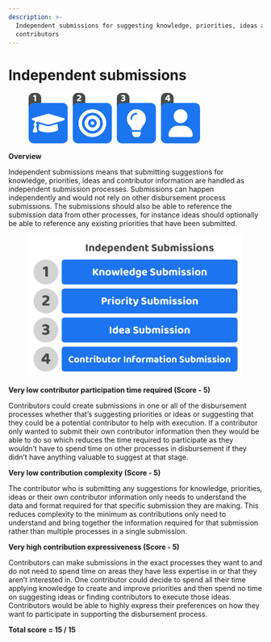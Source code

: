 ```yaml
---
description: >-
  Independent submissions for suggesting knowledge, priorities, ideas and
  contributors
---
```


# Independent submissions

<div align="left">

<figure><img src="../../.gitbook/assets/independent-submissions.png" alt="" width="340"><figcaption></figcaption></figure>

</div>



**Overview**

Independent submissions means that submitting suggestions for knowledge, priorities, ideas and contributor information are handled as independent submission processes. Submissions can happen independently and would not rely on other disbursement process submissions. The submissions should also be able to reference the submission data from other processes, for instance ideas should optionally be able to reference any existing priorities that have been submitted.

<div align="left">

<figure><img src="../../.gitbook/assets/independent-submissions.jpg" alt="" width="563"><figcaption></figcaption></figure>

</div>



**Very low contributor participation time required (Score - 5)**

Contributors could create submissions in one or all of the disbursement processes whether that’s suggesting priorities or ideas or suggesting that they could be a potential contributor to help with execution. If a contributor only wanted to submit their own contributor information then they would be able to do so which reduces the time required to participate as they wouldn’t have to spend time on other processes in disbursement if they didn’t have anything valuable to suggest at that stage.



**Very low contribution complexity (Score - 5)**

The contributor who is submitting any suggestions for knowledge, priorities, ideas or their own contributor information only needs to understand the data and format required for that specific submission they are making. This reduces complexity to the minimum as contributions only need to understand and bring together the information required for that submission rather than multiple processes in a single submission.



**Very high contribution expressiveness (Score - 5)**

Contributors can make submissions in the exact processes they want to and do not need to spend time on areas they have less expertise in or that they aren’t interested in. One contributor could decide to spend all their time applying knowledge to create and improve priorities and then spend no time on suggesting ideas or finding contributors to execute those ideas. Contributors would be able to highly express their preferences on how they want to participate in supporting the disbursement process.



**Total score = 15 / 15**
